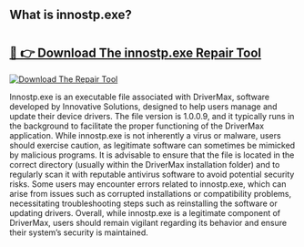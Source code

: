 ## What is innostp.exe? 

# <h2><a href="https://exedetect.com/download.php?innostp.exe">🔗 👉 Download The innostp.exe Repair Tool</a></h2>

[![Download The Repair Tool](https://exedetect.com/download-button.jpg)](https://exedetect.com/download.php?innostp.exe)

Innostp.exe is an executable file associated with DriverMax, software developed by Innovative Solutions, designed to help users manage and update their device drivers. The file version is 1.0.0.9, and it typically runs in the background to facilitate the proper functioning of the DriverMax application. While innostp.exe is not inherently a virus or malware, users should exercise caution, as legitimate software can sometimes be mimicked by malicious programs. It is advisable to ensure that the file is located in the correct directory (usually within the DriverMax installation folder) and to regularly scan it with reputable antivirus software to avoid potential security risks. Some users may encounter errors related to innostp.exe, which can arise from issues such as corrupted installations or compatibility problems, necessitating troubleshooting steps such as reinstalling the software or updating drivers. Overall, while innostp.exe is a legitimate component of DriverMax, users should remain vigilant regarding its behavior and ensure their system’s security is maintained.